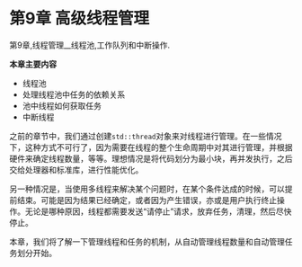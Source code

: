 # 第9章 高级线程管理
第9章,线程管理__线程池,工作队列和中断操作.

**本章主要内容**

- 线程池<br>
- 处理线程池中任务的依赖关系<br>
- 池中线程如何获取任务<br>
- 中断线程<br>

之前的章节中，我们通过创建`std::thread`对象来对线程进行管理。在一些情况下，这种方式不可行了，因为需要在线程的整个生命周期中对其进行管理，并根据硬件来确定线程数量，等等。理想情况是将代码划分为最小块，再并发执行，之后交给处理器和标准库，进行性能优化。

另一种情况是，当使用多线程来解决某个问题时，在某个条件达成的时候，可以提前结束。可能是因为结果已经确定，或者因为产生错误，亦或是用户执行终止操作。无论是哪种原因，线程都需要发送“请停止”请求，放弃任务，清理，然后尽快停止。

本章，我们将了解一下管理线程和任务的机制，从自动管理线程数量和自动管理任务划分开始。